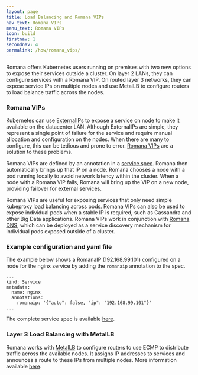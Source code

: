 ```yaml
---
layout: page
title: Load Balancing and Romana VIPs
nav_text: Romana VIPs
menu_text: Romana VIPs
icon: build
firstnav: 1
secondnav: 4
permalink: /how/romana_vips/
---
```


Romana offers Kubernetes users running on premises with two new options to expose their services outside a cluster. On layer 2 LANs, they can configure services with a Romana VIP. On routed layer 3 networks, they can expose service IPs on multiple nodes and use MetalLB to configure routers to load balance traffic across the nodes.

### Romana VIPs

Kubernetes can use [ExternalIPs](https://kubernetes.io/docs/concepts/services-networking/service/#external-ips) to expose a service on node to make it available on the datacenter LAN. Although ExternalIPs are simple, they represent a single point of failure for the service and require manual allocation and configuration on the nodes. When there are many to configure, this can be tedious and prone to error. [Romana VIPs]( http://docs.romana.io/Content/advanced.html#romana-vips) are a solution to these problems.

Romana VIPs are defined by an annotation in a [service spec](https://raw.githubusercontent.com/wiki/romana/romana/files/nginx.yml). Romana then automatically brings up that IP on a node. Romana chooses a node with a pod running locally to avoid network latency within the cluster. When a node with a Romana VIP fails, Romana will bring up the VIP on a new node, providing failover for external services.

Romana VIPs are useful for exposing services that only need simple kubeproxy load balancing across pods. Romana VIPs can also be used to expose individual pods when a stable IP is required, such as Cassandra and other Big Data applications. Romana VIPs work in conjunction with [Romana DNS]( https://github.com/romana/romana/wiki/Romana-dns), which can be deployed as a service discovery mechanism for individual pods exposed outside of a cluster.

### Example configuration and yaml file

The example below shows a RomanaIP (192.168.99.101) configured on a node for the nginx service by adding the `romanaip` annotation to the spec.

    ...
    kind: Service
    metadata:
      name: nginx
      annotations:
        romanaip: '{"auto": false, "ip": "192.168.99.101"}'
    ...


The complete service spec is available [here](https://raw.githubusercontent.com/wiki/romana/romana/files/nginx.yml).

### Layer 3 Load Balancing with MetalLB

Romana works with [MetalLB]( https://metallb.universe.tf/) to configure routers to use ECMP to distribute traffic across the available nodes. It assigns IP addresses to services and announces a route to these IPs from multiple nodes. More information available [here](http://docs.romana.io/Content/advanced.html#layer-3-load-balancing).

